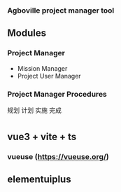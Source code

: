 ### Agboville project manager tool

## Modules
### Project Manager
- Mission Manager
- Project User Manager
### Project Manager Procedures
规划
计划
实施
完成

# 
## vue3 + vite + ts
### vueuse (https://vueuse.org/)

## elementuiplus